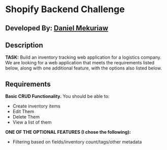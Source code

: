 # Shopify Backend Challenge

## Developed By: [Daniel Mekuriaw](https://github.com/danielmekuriaw)

## Description

**TASK:** Build an inventory tracking web application for a logistics company. We are looking for a web application that meets the requirements listed below, along with one additional feature, with the options also listed below. 

## Requirements

**Basic CRUD Functionality.** You should be able to:
- Create inventory items
- Edit Them
- Delete Them
- View a list of them

**ONE OF THE OPTIONAL FEATURES (I chose the following):**
- Filtering based on fields/inventory count/tags/other metadata
